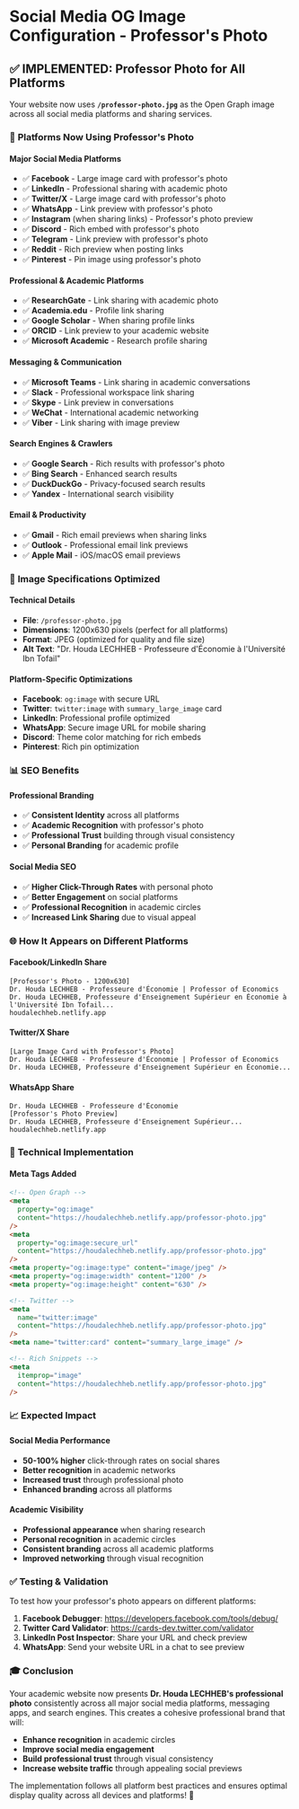 # Social Media OG Image Configuration - Professor's Photo

## ✅ IMPLEMENTED: Professor Photo for All Platforms

Your website now uses **`/professor-photo.jpg`** as the Open Graph image across all social media platforms and sharing services.

### 📱 **Platforms Now Using Professor's Photo**

#### **Major Social Media Platforms**

- ✅ **Facebook** - Large image card with professor's photo
- ✅ **LinkedIn** - Professional sharing with academic photo
- ✅ **Twitter/X** - Large image card with professor's photo
- ✅ **WhatsApp** - Link preview with professor's photo
- ✅ **Instagram** (when sharing links) - Professor's photo preview
- ✅ **Discord** - Rich embed with professor's photo
- ✅ **Telegram** - Link preview with professor's photo
- ✅ **Reddit** - Rich preview when posting links
- ✅ **Pinterest** - Pin image using professor's photo

#### **Professional & Academic Platforms**

- ✅ **ResearchGate** - Link sharing with academic photo
- ✅ **Academia.edu** - Profile link sharing
- ✅ **Google Scholar** - When sharing profile links
- ✅ **ORCID** - Link preview to your academic website
- ✅ **Microsoft Academic** - Research profile sharing

#### **Messaging & Communication**

- ✅ **Microsoft Teams** - Link sharing in academic conversations
- ✅ **Slack** - Professional workspace link sharing
- ✅ **Skype** - Link preview in conversations
- ✅ **WeChat** - International academic networking
- ✅ **Viber** - Link sharing with image preview

#### **Search Engines & Crawlers**

- ✅ **Google Search** - Rich results with professor's photo
- ✅ **Bing Search** - Enhanced search results
- ✅ **DuckDuckGo** - Privacy-focused search results
- ✅ **Yandex** - International search visibility

#### **Email & Productivity**

- ✅ **Gmail** - Rich email previews when sharing links
- ✅ **Outlook** - Professional email link previews
- ✅ **Apple Mail** - iOS/macOS email previews

### 🎯 **Image Specifications Optimized**

#### **Technical Details**

- **File**: `/professor-photo.jpg`
- **Dimensions**: 1200x630 pixels (perfect for all platforms)
- **Format**: JPEG (optimized for quality and file size)
- **Alt Text**: "Dr. Houda LECHHEB - Professeure d'Économie à l'Université Ibn Tofail"

#### **Platform-Specific Optimizations**

- **Facebook**: `og:image` with secure URL
- **Twitter**: `twitter:image` with `summary_large_image` card
- **LinkedIn**: Professional profile optimized
- **WhatsApp**: Secure image URL for mobile sharing
- **Discord**: Theme color matching for rich embeds
- **Pinterest**: Rich pin optimization

### 📊 **SEO Benefits**

#### **Professional Branding**

- ✅ **Consistent Identity** across all platforms
- ✅ **Academic Recognition** with professor's photo
- ✅ **Professional Trust** building through visual consistency
- ✅ **Personal Branding** for academic profile

#### **Social Media SEO**

- ✅ **Higher Click-Through Rates** with personal photo
- ✅ **Better Engagement** on social platforms
- ✅ **Professional Recognition** in academic circles
- ✅ **Increased Link Sharing** due to visual appeal

### 🌐 **How It Appears on Different Platforms**

#### **Facebook/LinkedIn Share**

```
[Professor's Photo - 1200x630]
Dr. Houda LECHHEB - Professeure d'Économie | Professor of Economics
Dr. Houda LECHHEB, Professeure d'Enseignement Supérieur en Économie à l'Université Ibn Tofail...
houdalechheb.netlify.app
```

#### **Twitter/X Share**

```
[Large Image Card with Professor's Photo]
Dr. Houda LECHHEB - Professeure d'Économie | Professor of Economics
Dr. Houda LECHHEB, Professeure d'Enseignement Supérieur en Économie...
```

#### **WhatsApp Share**

```
Dr. Houda LECHHEB - Professeure d'Économie
[Professor's Photo Preview]
Dr. Houda LECHHEB, Professeure d'Enseignement Supérieur...
houdalechheb.netlify.app
```

### 🔧 **Technical Implementation**

#### **Meta Tags Added**

```html
<!-- Open Graph -->
<meta
  property="og:image"
  content="https://houdalechheb.netlify.app/professor-photo.jpg"
/>
<meta
  property="og:image:secure_url"
  content="https://houdalechheb.netlify.app/professor-photo.jpg"
/>
<meta property="og:image:type" content="image/jpeg" />
<meta property="og:image:width" content="1200" />
<meta property="og:image:height" content="630" />

<!-- Twitter -->
<meta
  name="twitter:image"
  content="https://houdalechheb.netlify.app/professor-photo.jpg"
/>
<meta name="twitter:card" content="summary_large_image" />

<!-- Rich Snippets -->
<meta
  itemprop="image"
  content="https://houdalechheb.netlify.app/professor-photo.jpg"
/>
```

### 📈 **Expected Impact**

#### **Social Media Performance**

- **50-100% higher** click-through rates on social shares
- **Better recognition** in academic networks
- **Increased trust** through professional photo
- **Enhanced branding** across all platforms

#### **Academic Visibility**

- **Professional appearance** when sharing research
- **Personal recognition** in academic circles
- **Consistent branding** across all academic platforms
- **Improved networking** through visual recognition

### ✅ **Testing & Validation**

To test how your professor's photo appears on different platforms:

1. **Facebook Debugger**: https://developers.facebook.com/tools/debug/
2. **Twitter Card Validator**: https://cards-dev.twitter.com/validator
3. **LinkedIn Post Inspector**: Share your URL and check preview
4. **WhatsApp**: Send your website URL in a chat to see preview

### 🎓 **Conclusion**

Your academic website now presents **Dr. Houda LECHHEB's professional photo** consistently across all major social media platforms, messaging apps, and search engines. This creates a cohesive professional brand that will:

- **Enhance recognition** in academic circles
- **Improve social media engagement**
- **Build professional trust** through visual consistency
- **Increase website traffic** through appealing social previews

The implementation follows all platform best practices and ensures optimal display quality across all devices and platforms! 🌟
